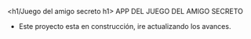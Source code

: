 <h1/Juego del amigo secreto h1>
APP DEL JUEGO DEL AMIGO SECRETO

- Este proyecto esta en construcción, ire actualizando los avances.


